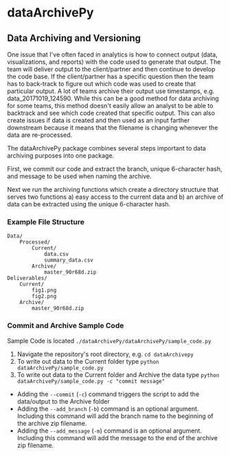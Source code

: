 # dataArchivePy

## Data Archiving and Versioning

One issue that I've often faced in analytics is how to connect output (data, visualizations, and reports) with the code used to generate that output. The team will deliver output to the client/partner and then continue to develop the code base. If the client/partner has a specific question then the team has to back-track to figure out which code was used to create that particular output. A lot of teams archive their output use timestamps, e.g. data_20171019_124590. While this can be a good method for data archiving for some teams, this method doesn't easily allow an analyst to be able to backtrack and see which code created that specific output. This can also create issues if data is created and then used as an input farther downstream because it means that the filename is changing whenever the data are re-processed. 

The dataArchivePy package combines several steps important to data archiving purposes into one package.

First, we commit our code and extract the branch, unique 6-character hash, and message to be used when naming the archive. 

Next we run the archiving functions which create a directory structure that serves two functions a) easy access to the current data and b) an archive of data can be extracted using the unique 6-character hash. 

### Example File Structure

```
Data/
    Processed/
        Current/
            data.csv
            summary_data.csv
        Archive/
            master_90r68d.zip
Deliverables/
    Current/
        fig1.png
        fig2.png
    Archive/
        master_90r68d.zip
```

### Commit and Archive Sample Code

Sample Code is located `./dataArchivePy/dataArchivePy/sample_code.py`

1. Navigate the repository's root directory, e.g. `cd dataArchivepy`
2. To write out data to the Current folder type `python dataArchivePy/sample_code.py`
3. To write out data to the Current folder and Archive the data type `python dataArchivePy/sample_code.py -c "commit message"`

* Adding the `--commit` (`-c`) command triggers the script to add the data/output to the Archive folder
* Adding the `--add_branch` (`-b`) command is an optional argument. Including this command will add the branch name to the beginning of the archive zip filename. 
* Adding the `--add_message` (`-m`) command is an optional argument. Including this command will add the message to the end of the archive zip filename. 